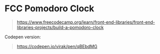 # FCC Pomodoro Clock

> https://www.freecodecamp.org/learn/front-end-libraries/front-end-libraries-projects/build-a-pomodoro-clock

Codepen version:

> https://codepen.io/virak/pen/qBEbdMG



